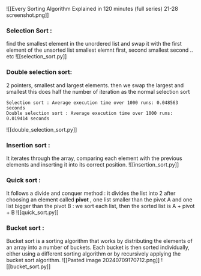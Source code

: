 ![[Every Sorting Algorithm Explained in 120 minutes (full series) 21-28 screenshot.png]]
### Selection Sort :

find the smallest element in the unordered list and swap it with the first element of the unsorted list
smallest elemnt first, second smallest second .. etc
![[selection_sort.py]]

### Double selection sort:

2 pointers, smallest and largest elements.
then we swap the largest and smallest
this does half the number of iteration as the normal selection sort

```
Selection sort : Average execution time over 1000 runs: 0.048563 seconds
Double selection sort : Average execution time over 1000 runs: 0.019414 seconds
```

![[double_selection_sort.py]]

### Insertion sort :

It iterates through the array, comparing each element with the previous elements and inserting it into its correct position.
![[insertion_sort.py]]

### Quick sort :

It follows a divide and conquer method : it divides the list into 2 after choosing an element called **pivot** , one list smaller than the pivot A and one list bigger than the pivot B :
we sort each list, then the sorted list is A + pivot + B
![[quick_sort.py]]

### Bucket sort :

Bucket sort is a sorting algorithm that works by distributing the elements of an array into a number of buckets. Each bucket is then sorted individually, either using a different sorting algorithm or by recursively applying the bucket sort algorithm.
![[Pasted image 20240709170712.png]]
![[bucket_sort.py]]
